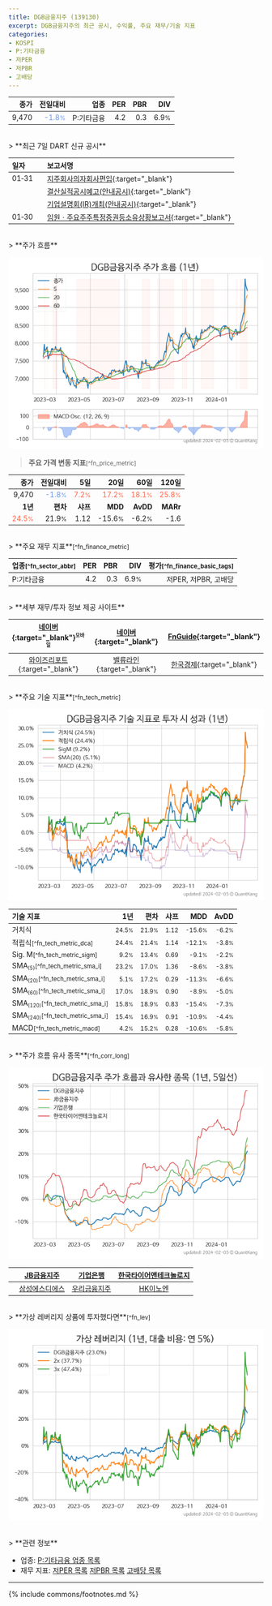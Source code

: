 ```yaml
---
title: DGB금융지주 (139130)
excerpt: DGB금융지주의 최근 공시, 수익률, 주요 재무/기술 지표
categories:
- KOSPI
- P:기타금융
- 저PER
- 저PBR
- 고배당
---
```


| **종가** | **전일대비** | **업종** | **PER** | **PBR** | **DIV** |
| -------: | -----------: | -------: | ------: | ------: | ------: |
| 9,470 | <span style="color: cornflowerblue">-1.8<small>%</small></span> | P:기타금융 | 4.2 | 0.3 | 6.9<small>%</small> |

<!-- more -->

<br>
> **최근 7일 DART 신규 공시**<a id="dart"></a>

| **일자** |      | **보고서명** |
| :------- | :--- | :----------- |
| 01&#x2011;31 | | [지주회사의자회사편입](https://dart.fss.or.kr/dsaf001/main.do?rcpNo=20240131800568){:target="_blank"} |
|  | | [결산실적공시예고(안내공시)](https://dart.fss.or.kr/dsaf001/main.do?rcpNo=20240131800579){:target="_blank"} |
|  | | [기업설명회(IR)개최(안내공시)](https://dart.fss.or.kr/dsaf001/main.do?rcpNo=20240131800574){:target="_blank"} |
| 01&#x2011;30 | | [임원ㆍ주요주주특정증권등소유상황보고서](https://dart.fss.or.kr/dsaf001/main.do?rcpNo=20240130000178){:target="_blank"} |

<br>
> **주가 흐름**<a id="price"></a>

![139130](/stock/images/139130.png)

> **주요 가격 변동 지표**<small>[^fn_price_metric]</small>

| **종가** | **전일대비** | **5일** | **20일** | **60일** | **120일** |
| -------: | -----------: | ------: | -------: | -------: | --------: |
| 9,470 | <span style="color: cornflowerblue">-1.8<small>%</small></span> | <span style="color: tomato">7.2<small>%</small></span> | <span style="color: tomato">17.2<small>%</small></span> | <span style="color: tomato">18.1<small>%</small></span> | <span style="color: tomato">25.8<small>%</small></span> |
| **1년** | **편차** | **샤프** | **MDD** | **AvDD** | **MARr** |
| <span style="color: tomato">24.5<small>%</small></span> | 21.9<small>%</small> | 1.12 | -15.6<small>%</small> | -6.2<small>%</small> | -1.6 |

<br>
> **주요 재무 지표**<small>[^fn_finance_metric]</small>

| **업종**<small>[^fn_sector_abbr]</small> | **PER** | **PBR** | **DIV** | **평가**<small>[^fn_finance_basic_tags]</small> |
| :--------------------------------------- | ------: | ------: | ------: | ----------------------------------------------: |
| P:기타금융 | 4.2 | 0.3 | 6.9<small>%</small> | 저PER, 저PBR, 고배당 |

<br>
> **세부 재무/투자 정보 제공 사이트**

| [네이버](https://m.stock.naver.com/domestic/stock/139130/finance/summary){:target="_blank"}<sup><small>모바일</small></sup> | [네이버](https://finance.naver.com/item/coinfo.naver?code=139130){:target="_blank"} | [FnGuide](https://comp.fnguide.com/SVO2/ASP/SVD_Invest.asp?gicode=A139130&MenuYn=Y){:target="_blank"} |
| :---: | :---: | :---: |
| [와이즈리포트](https://comp.wisereport.co.kr/company/c1040001.aspx?cmp_cd=139130){:target="_blank"} | [밸류라인](https://www.valueline.co.kr/finance/summary/139130){:target="_blank"} | [한국경제](https://markets.hankyung.com/stock/139130/financial-summary){:target="_blank"} |

<br>
> **주요 기술 지표**<small>[^fn_tech_metric]</small>


![139130](/stock/images/139130_tech.png)

| **기술 지표** | **1년** | **편차** | **샤프** | **MDD** | **AvDD** |
| :------------ | ------: | -----------: | -------: | ------: | -------: |
| 거치식 | <small>24.5<small>%</small></small> | <small>21.9<small>%</small></small> | <small>1.12</small> | <small>-15.6<small>%</small></small> | <small>-6.2<small>%</small></small> |
| 적립식<small>[^fn_tech_metric_dca]</small> | <small>24.4<small>%</small></small> | <small>21.4<small>%</small></small> | <small>1.14</small> | <small>-12.1<small>%</small></small> | <small>-3.8<small>%</small></small> |
| Sig. M<small>[^fn_tech_metric_sigm]</small> | <small>9.2<small>%</small></small> | <small>13.4<small>%</small></small> | <small>0.69</small> | <small>-9.1<small>%</small></small> | <small>-2.2<small>%</small></small> |
| SMA<small><sub>(5)</sub></small><small>[^fn_tech_metric_sma_i]</small> | <small>23.2<small>%</small></small> | <small>17.0<small>%</small></small> | <small>1.36</small> | <small>-8.6<small>%</small></small> | <small>-3.8<small>%</small></small> |
| SMA<small><sub>(20)</sub></small><small>[^fn_tech_metric_sma_i]</small> | <small>5.1<small>%</small></small> | <small>17.2<small>%</small></small> | <small>0.29</small> | <small>-11.3<small>%</small></small> | <small>-6.6<small>%</small></small> |
| SMA<small><sub>(60)</sub></small><small>[^fn_tech_metric_sma_i]</small> | <small>17.0<small>%</small></small> | <small>18.9<small>%</small></small> | <small>0.90</small> | <small>-8.9<small>%</small></small> | <small>-5.0<small>%</small></small> |
| SMA<small><sub>(120)</sub></small><small>[^fn_tech_metric_sma_i]</small> | <small>15.8<small>%</small></small> | <small>18.9<small>%</small></small> | <small>0.83</small> | <small>-15.4<small>%</small></small> | <small>-7.3<small>%</small></small> |
| SMA<small><sub>(240)</sub></small><small>[^fn_tech_metric_sma_i]</small> | <small>15.4<small>%</small></small> | <small>16.9<small>%</small></small> | <small>0.91</small> | <small>-10.9<small>%</small></small> | <small>-4.4<small>%</small></small> |
| MACD<small>[^fn_tech_metric_macd]</small> | <small>4.2<small>%</small></small> | <small>15.2<small>%</small></small> | <small>0.28</small> | <small>-10.6<small>%</small></small> | <small>-5.8<small>%</small></small> |

<br>
> **주가 흐름 유사 종목**<a id="corr"></a><small>[^fn_corr_long]</small>

![139130](/stock/images/139130_corr.png)

|       | [JB금융지주](/175330/) | [기업은행](/024110/) | [한국타이어앤테크놀로지](/161390/) |
| :---: | :------------------------------------: | :------------------------------------: | :------------------------------------: |
|       | [삼성에스디에스](/018260/) | [우리금융지주](/316140/) | [HK이노엔](/195940/) |

<br>
> **가상 레버리지 상품에 투자했다면**<a id="2x"></a><small>[^fn_lev]</small>

![139130](/stock/images/139130_2x.png)

<br>
> **관련 정보**

- 업종: [P:기타금융 업종 목록](/stats/sector/kospi_업종_기타금융_종목/)
- 재무 지표: [저PER 목록](/fn/fn_low_per/) [저PBR 목록](/fn/fn_low_pbr/) [고배당 목록](/fn/fn_high_div/)

---
{% include commons/footnotes.md %}